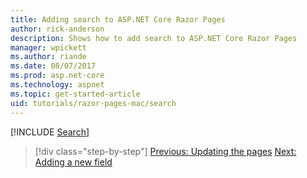 ```yaml
---
title: Adding search to ASP.NET Core Razor Pages
author: rick-anderson
description: Shows how to add search to ASP.NET Core Razor Pages
manager: wpickett
ms.author: riande
ms.date: 08/07/2017
ms.prod: asp.net-core
ms.technology: aspnet
ms.topic: get-started-article
uid: tutorials/razor-pages-mac/search
---
```


[!INCLUDE [Search](../../includes/RP/search.md)]

> [!div class="step-by-step"]
> [Previous: Updating the pages](xref:tutorials/razor-pages-mac/da1)
> [Next: Adding a new field](xref:tutorials/razor-pages/new-field)
